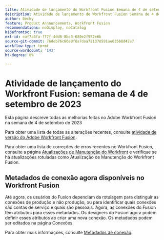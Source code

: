 ```yaml
---
title: Atividade de lançamento do Workfront Fusion Semana de 4 de setembro de 2023
description: Atividade de lançamento do Workfront Fusion Semana de 4 de setembro de 2023
author: Becky
feature: Product Announcements, Workfront Fusion
recommendations: noDisplay, noCatalog
hidefromtoc: true
exl-id: eaf7a3fa-f77f-4dd6-8bc3-080e2f552e6b
source-git-commit: 76deb76c66e8f8a7dea721378591ae035b8d42e7
workflow-type: tm+mt
source-wordcount: '143'
ht-degree: 0%

---
```


# Atividade de lançamento do Workfront Fusion: semana de 4 de setembro de 2023

Esta página descreve todas as melhorias feitas no Adobe Workfront Fusion na semana de 4 de setembro de 2023

Para obter uma lista de todas as alterações recentes, consulte [atividade de versão do Adobe Workfront Fusion](../../../product-announcements/product-releases/fusion-release-activity/fusion-release-activity.md).

Para obter uma lista de correções de erros recentes no Workfront Fusion, consulte a página [Atualizações de Manutenção do Workfront](https://experienceleague.adobe.com/docs/workfront-known-issues/releases/current-updates.html) e verifique se há atualizações rotuladas como Atualização de Manutenção do Workfront Fusion.

## Metadados de conexão agora disponíveis no Workfront Fusion

Até agora, os usuários do Fusion dependiam da rotulagem para distinguir as conexões de produção e não produção, ou para identificar quais conexões são contas de serviço e quais são pessoais. Agora, as conexões do Fusion têm atributos para esses metadados. Os designers do Fusion agora podem definir esses atributos ao criar uma nova conexão. Os metadados podem ser editados na página Conexões.

Para obter mais informações, consulte [Metadados de conexão](/help/quicksilver/workfront-fusion/connections/connection-metadata.md).
